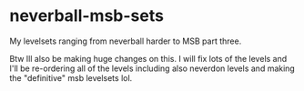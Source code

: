 # neverball-msb-sets
 My levelsets ranging from neverball harder to MSB part three.

Btw Ill also be making huge changes on this. 
I will fix lots of the levels and I'll be re-ordering all of the levels including also neverdon levels and making the "definitive" msb levelsets lol.
